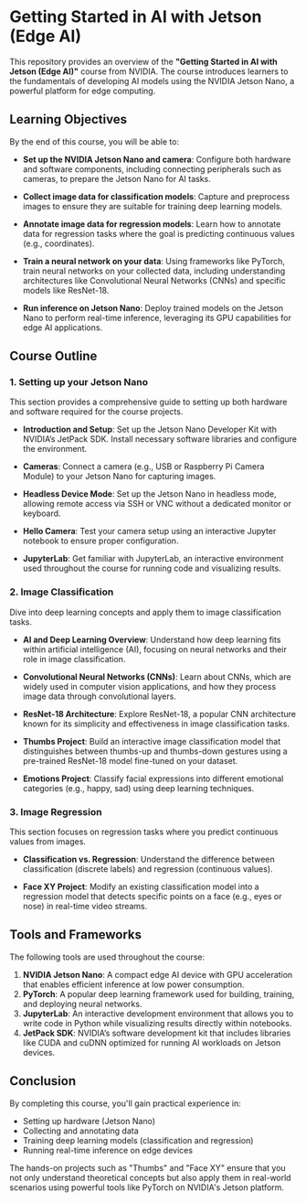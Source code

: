 # Getting Started in AI with Jetson (Edge AI)

This repository provides an overview of the **"Getting Started in AI with Jetson (Edge AI)"** course from NVIDIA. The course introduces learners to the fundamentals of developing AI models using the NVIDIA Jetson Nano, a powerful platform for edge computing.

## Learning Objectives

By the end of this course, you will be able to:

- **Set up the NVIDIA Jetson Nano and camera**: Configure both hardware and software components, including connecting peripherals such as cameras, to prepare the Jetson Nano for AI tasks.
  
- **Collect image data for classification models**: Capture and preprocess images to ensure they are suitable for training deep learning models.
  
- **Annotate image data for regression models**: Learn how to annotate data for regression tasks where the goal is predicting continuous values (e.g., coordinates).
  
- **Train a neural network on your data**: Using frameworks like PyTorch, train neural networks on your collected data, including understanding architectures like Convolutional Neural Networks (CNNs) and specific models like ResNet-18.
  
- **Run inference on Jetson Nano**: Deploy trained models on the Jetson Nano to perform real-time inference, leveraging its GPU capabilities for edge AI applications.

## Course Outline

### 1. Setting up your Jetson Nano

This section provides a comprehensive guide to setting up both hardware and software required for the course projects.

- **Introduction and Setup**: Set up the Jetson Nano Developer Kit with NVIDIA’s JetPack SDK. Install necessary software libraries and configure the environment.
  
- **Cameras**: Connect a camera (e.g., USB or Raspberry Pi Camera Module) to your Jetson Nano for capturing images.
  
- **Headless Device Mode**: Set up the Jetson Nano in headless mode, allowing remote access via SSH or VNC without a dedicated monitor or keyboard.
  
- **Hello Camera**: Test your camera setup using an interactive Jupyter notebook to ensure proper configuration.
  
- **JupyterLab**: Get familiar with JupyterLab, an interactive environment used throughout the course for running code and visualizing results.

### 2. Image Classification

Dive into deep learning concepts and apply them to image classification tasks.

- **AI and Deep Learning Overview**: Understand how deep learning fits within artificial intelligence (AI), focusing on neural networks and their role in image classification.
  
- **Convolutional Neural Networks (CNNs)**: Learn about CNNs, which are widely used in computer vision applications, and how they process image data through convolutional layers.
  
- **ResNet-18 Architecture**: Explore ResNet-18, a popular CNN architecture known for its simplicity and effectiveness in image classification tasks.
  
- **Thumbs Project**: Build an interactive image classification model that distinguishes between thumbs-up and thumbs-down gestures using a pre-trained ResNet-18 model fine-tuned on your dataset.
  
- **Emotions Project**: Classify facial expressions into different emotional categories (e.g., happy, sad) using deep learning techniques.

### 3. Image Regression

This section focuses on regression tasks where you predict continuous values from images.

- **Classification vs. Regression**: Understand the difference between classification (discrete labels) and regression (continuous values).
  
- **Face XY Project**: Modify an existing classification model into a regression model that detects specific points on a face (e.g., eyes or nose) in real-time video streams.

## Tools and Frameworks

The following tools are used throughout the course:

1. **NVIDIA Jetson Nano**: A compact edge AI device with GPU acceleration that enables efficient inference at low power consumption.
2. **PyTorch**: A popular deep learning framework used for building, training, and deploying neural networks.
3. **JupyterLab**: An interactive development environment that allows you to write code in Python while visualizing results directly within notebooks.
4. **JetPack SDK**: NVIDIA’s software development kit that includes libraries like CUDA and cuDNN optimized for running AI workloads on Jetson devices.

## Conclusion

By completing this course, you'll gain practical experience in:

- Setting up hardware (Jetson Nano)
- Collecting and annotating data
- Training deep learning models (classification and regression)
- Running real-time inference on edge devices

The hands-on projects such as "Thumbs" and "Face XY" ensure that you not only understand theoretical concepts but also apply them in real-world scenarios using powerful tools like PyTorch on NVIDIA's Jetson platform.
